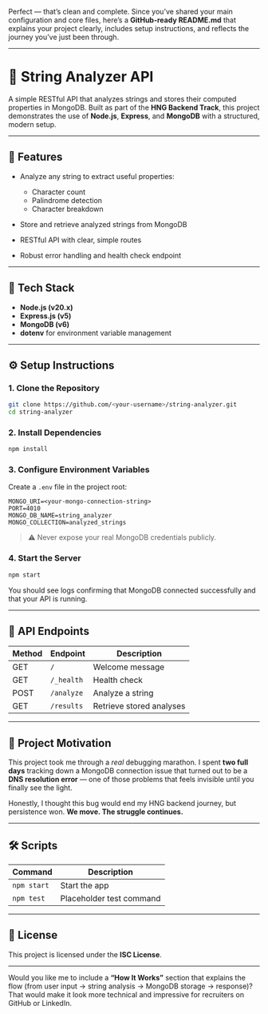 Perfect — that’s clean and complete. Since you’ve shared your main configuration and core files, here’s a **GitHub-ready README.md** that explains your project clearly, includes setup instructions, and reflects the journey you’ve just been through.

---

# 🧠 String Analyzer API

A simple RESTful API that analyzes strings and stores their computed properties in MongoDB.
Built as part of the **HNG Backend Track**, this project demonstrates the use of **Node.js**, **Express**, and **MongoDB** with a structured, modern setup.

---

## 🚀 Features

* Analyze any string to extract useful properties:

  * Character count
  * Palindrome detection
  * Character breakdown
* Store and retrieve analyzed strings from MongoDB
* RESTful API with clear, simple routes
* Robust error handling and health check endpoint

---

## 🧩 Tech Stack

* **Node.js (v20.x)**
* **Express.js (v5)**
* **MongoDB (v6)**
* **dotenv** for environment variable management

---

## ⚙️ Setup Instructions

### 1. Clone the Repository

```bash
git clone https://github.com/<your-username>/string-analyzer.git
cd string-analyzer
```

### 2. Install Dependencies

```bash
npm install
```

### 3. Configure Environment Variables

Create a `.env` file in the project root:

```
MONGO_URI=<your-mongo-connection-string>
PORT=4010
MONGO_DB_NAME=string_analyzer
MONGO_COLLECTION=analyzed_strings
```

> ⚠️ Never expose your real MongoDB credentials publicly.

### 4. Start the Server

```bash
npm start
```

You should see logs confirming that MongoDB connected successfully and that your API is running.

---

## 📡 API Endpoints

| Method | Endpoint   | Description              |
| ------ | ---------- | ------------------------ |
| GET    | `/`        | Welcome message          |
| GET    | `/_health` | Health check             |
| POST   | `/analyze` | Analyze a string         |
| GET    | `/results` | Retrieve stored analyses |

---

## 🧠 Project Motivation

This project took me through a *real* debugging marathon.
I spent **two full days** tracking down a MongoDB connection issue that turned out to be a **DNS resolution error** — one of those problems that feels invisible until you finally see the light.

Honestly, I thought this bug would end my HNG backend journey, but persistence won.
**We move. The struggle continues.**

---

## 🛠️ Scripts

| Command     | Description              |
| ----------- | ------------------------ |
| `npm start` | Start the app            |
| `npm test`  | Placeholder test command |

---

## 📜 License

This project is licensed under the **ISC License**.

---

Would you like me to include a **“How It Works”** section that explains the flow (from user input → string analysis → MongoDB storage → response)? That would make it look more technical and impressive for recruiters on GitHub or LinkedIn.
